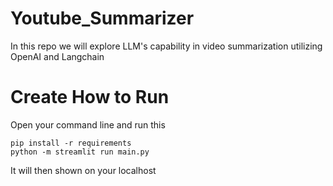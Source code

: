 # Youtube_Summarizer
In this repo we will explore LLM's capability in video summarization utilizing OpenAI and Langchain

# Create How to Run
Open your command line and run this <br>
```
pip install -r requirements 
python -m streamlit run main.py
```

It will then shown on your localhost